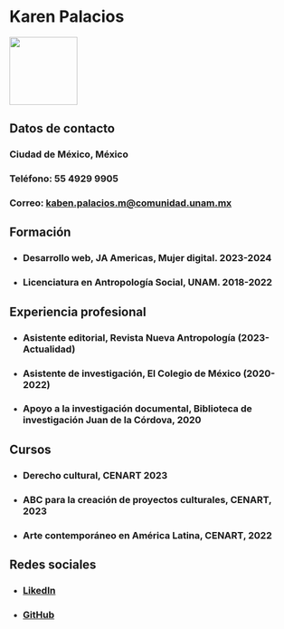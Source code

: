 
# Karen Palacios 

<img src="https://avatars.githubusercontent.com/u/156845492?v=4" width="120" height="120">


## Datos de contacto
### Ciudad de México, México
### Teléfono: 55 4929 9905
### Correo: kaben.palacios.m@comunidad.unam.mx 


## Formación 
* ### Desarrollo web, JA Americas, Mujer digital. 2023-2024 
* ### Licenciatura en Antropología Social, UNAM. 2018-2022


## Experiencia profesional
* ### Asistente editorial, Revista Nueva Antropología (2023-Actualidad)
* ### Asistente de investigación, El Colegio de México (2020-2022)
* ### Apoyo a la investigación documental, Biblioteca de investigación Juan de la Córdova, 2020

## Cursos
* ### Derecho cultural, CENART 2023
* ### ABC para la creación de proyectos culturales, CENART, 2023 
* ### Arte contemporáneo en América Latina, CENART, 2022

## Redes sociales

* ### [LikedIn](https://www.linkedin.com/in/karen-palacios-16160224a/)
* ### [GitHub](https://github.com/KabenP0)




